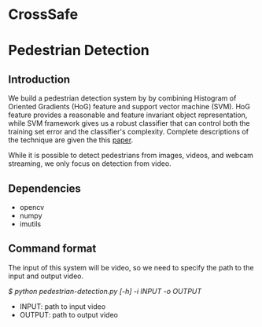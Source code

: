 # CrossSafe
# Pedestrian Detection


## Introduction
We build a pedestrian detection system by by combining Histogram of Oriented Gradients (HoG) feature and support vector machine (SVM). HoG feature provides a reasonable and feature invariant object representation, while SVM framework gives us a robust classifier that can control both the training set error and the classifier's complexity. Complete descriptions of the technique are given the this [paper](https://ieeexplore.ieee.org/document/6835619). 

While it is possible to detect pedestrians from images, videos, and webcam streaming, we only focus on detection from video.


## Dependencies
  * opencv
  * numpy
  * imutils

## Command format

The input of this system will be video, so we need to specify the path to the input and output video.

_$ python pedestrian-detection.py [-h] -i INPUT -o OUTPUT_

- INPUT: path to input video
- OUTPUT: path to output video
